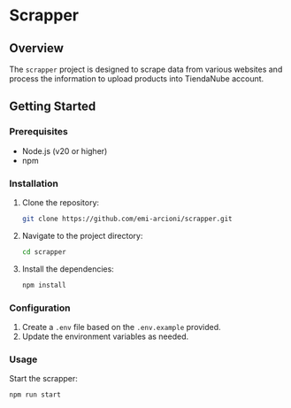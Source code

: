 # Scrapper

## Overview
The `scrapper` project is designed to scrape data from various websites and process the information to upload products into TiendaNube account.

## Getting Started
### Prerequisites
- Node.js (v20 or higher)
- npm

### Installation
1. Clone the repository:
    ```bash
    git clone https://github.com/emi-arcioni/scrapper.git
    ```
2. Navigate to the project directory:
    ```bash
    cd scrapper
    ```
3. Install the dependencies:
    ```bash
    npm install
    ```

### Configuration
1. Create a `.env` file based on the `.env.example` provided.
2. Update the environment variables as needed.

### Usage
Start the scrapper:
```bash
npm run start
